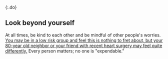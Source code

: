 {:.do}
## Look beyond yourself

At all times, be kind to each other and be mindful of other people's worries. [You may be in a low risk group and feel this is nothing to
fret about, but your 80-year old neighbor or your friend with recent heart surgery may feel quite differently.](https://twitter.com/kakape/status/1235318985429782532) Every person matters; no one is "expendable."